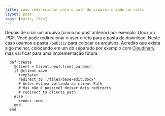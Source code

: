 ```yaml
---
title: como redirecionar para o path do arquivo criado no rails
layout: post
tags: [rails, file]
---
```

Depois de criar um arquivo (como no post anterior) por exemplo .Docx ou .PDF. Você pode redirecionar o user direto para a pasta de download. Neste caso usamos a pasta `/public/` para colocar os arquivos. Acredito que exista algo melhor, colocando em um db separado por exemplo com [Cloudinary](https://cloudinary.com/), mas vai ficar para uma implementação futura:

```
  def create
    @client = Client.new(client_params)
    if @client.save
      templater
      redirect_to '/files/base-edit.docx'
      # Antes estava voltando ao client Path
      # Mas não é possível deixar dois redirects
      # redirect_to clients_path
    else
      render :new
    end
  end
```

